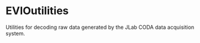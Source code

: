 # EVIOutilities
Utilities for decoding raw data generated by the JLab CODA data acquisition system.

